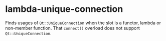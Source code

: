 # lambda-unique-connection

Finds usages of `Qt::UniqueConnection` when the slot is a functor, lambda or non-member function.
That `connect()` overload does not support `Qt::UniqueConnection`.
